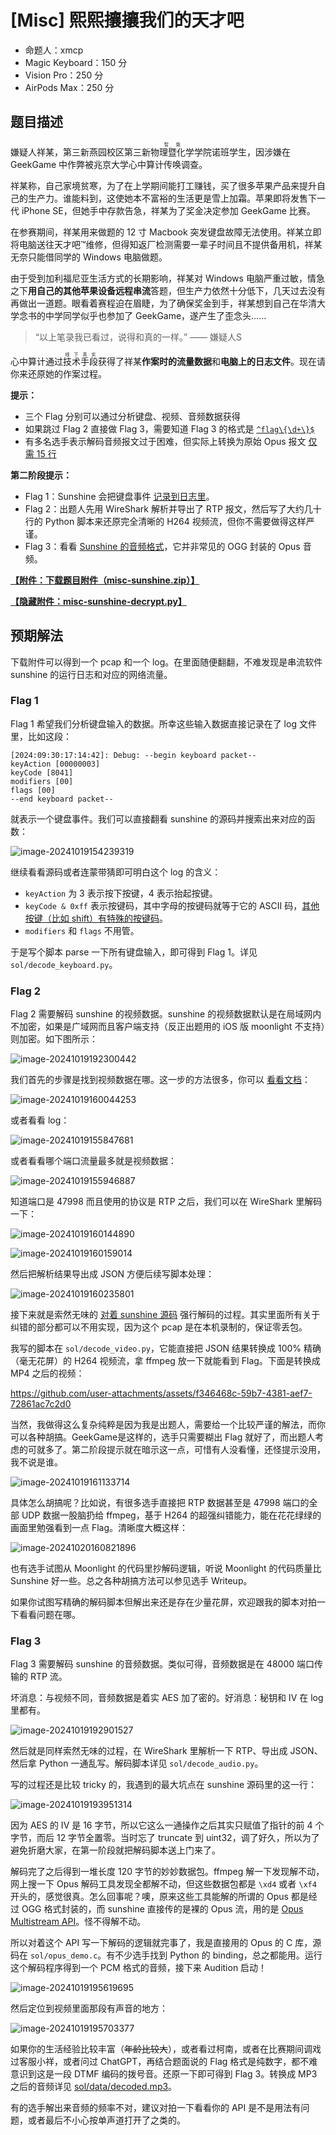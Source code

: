 # [Misc] 熙熙攘攘我们的天才吧

- 命题人：xmcp
- Magic Keyboard：150 分
- Vision Pro：250 分
- AirPods Max：250 分

## 题目描述

<p>嫌疑人祥某，第三新燕园校区第三新<ruby>物理暨化学<rt>&ensp;智能&ensp;</rt></ruby>学院诺班学生，因涉嫌在 GeekGame 中作弊被兆京大学心中算计传唤调查。</p>
<p>祥某称，自己家境贫寒，为了在上学期间能打工赚钱，买了很多苹果产品来提升自己的生产力。谁能料到，这使她本不富裕的生活更是雪上加霜。苹果即将发售下一代 iPhone SE，但她手中存款告急，祥某为了奖金决定参加 GeekGame 比赛。</p>
<p>在参赛期间，祥某用来做题的 12 寸 Macbook 突发键盘故障无法使用。祥某立即将电脑送往天才吧™维修，但得知返厂检测需要一辈子时间且不提供备用机，祥某无奈只能借同学的 Windows 电脑做题。</p>
<p>由于受到加利福尼亚生活方式的长期影响，祥某对 Windows 电脑严重过敏，情急之下<strong>用自己的其他苹果设备远程串流</strong>答题，但生产力依然十分低下，几天过去没有再做出一道题。眼看着赛程迫在眉睫，为了确保奖金到手，祥某想到自己在华清大学念书的中学同学似乎也参加了 GeekGame，遂产生了歪念头……</p>
<blockquote>
<p>“以上笔录我已看过，说得和真的一样。”  —— 嫌疑人S</p>
</blockquote>
<p>心中算计通过<ruby>技术手段<rt>线下真实</rt></ruby>获得了祥某<strong>作案时的流量数据</strong>和<strong>电脑上的日志文件</strong>。现在请你来还原她的作案过程。</p>
<p><strong>提示：</strong></p>
<ul>
<li>三个 Flag 分别可以通过分析键盘、视频、音频数据获得</li>
<li>如果跳过 Flag 2 直接做 Flag 3，需要知道 Flag 3 的格式是 <a target="_blank" rel="noopener noreferrer" href="https://regexper.com/#%5Eflag%5C%7B%5Cd%2B%5C%7D%24"><code>^flag\{\d+\}$</code></a></li>
<li>有多名选手表示解码音频报文过于困难，但实际上转换为原始 Opus 报文 <a target="_blank" rel="noopener noreferrer" href="/service/attachment/misc-sunshine/misc-sunshine-decrypt.py">仅需 15 行</a></li>
</ul>
<div class="well">
<p><strong>第二阶段提示：</strong></p>
<ul>
<li>Flag 1：Sunshine 会把键盘事件 <a target="_blank" rel="noopener noreferrer" href="https://github.com/LizardByte/Sunshine/blob/6fa6a7d515b672041a9090b7f2357a0f0e2900d1/src/input.cpp#L264-L272">记录到日志里</a>。</li>
<li>Flag 2：出题人先用 WireShark 解析并导出了 RTP 报文，然后写了大约几十行的 Python 脚本来还原完全清晰的 H264 视频流，但你不需要做得这样严谨。</li>
<li>Flag 3：看看 <a target="_blank" rel="noopener noreferrer" href="https://github.com/LizardByte/Sunshine/blob/6fa6a7d515b672041a9090b7f2357a0f0e2900d1/src/audio.cpp#L111-L141">Sunshine 的音频格式</a>，它并非常见的 OGG 封装的 Opus 音频。</li>
</ul>
</div>

**[【附件：下载题目附件（misc-sunshine.zip）】](attachment/misc-sunshine.zip)**

**[【隐藏附件：misc-sunshine-decrypt.py】](attachment/misc-sunshine-decrypt.py)**

## 预期解法

下载附件可以得到一个 pcap 和一个 log。在里面随便翻翻，不难发现是串流软件 sunshine 的运行日志和对应的网络流量。

### Flag 1

Flag 1 希望我们分析键盘输入的数据。所幸这些输入数据直接记录在了 log 文件里，比如这段：

```
[2024:09:30:17:14:42]: Debug: --begin keyboard packet--
keyAction [00000003]
keyCode [8041]
modifiers [00]
flags [00]
--end keyboard packet--
```

就表示一个键盘事件。我们可以直接翻看 sunshine 的源码并搜索出来对应的函数：

![image-20241019154239319](assets/image-20241019154239319.png)

继续看看源码或者连蒙带猜即可明白这个 log 的含义：

- `keyAction` 为 3 表示按下按键，4 表示抬起按键。
- `keyCode & 0xff` 表示按键码，其中字母的按键码就等于它的 ASCII 码，[其他按键（比如 shift）有特殊的按键码](https://github.com/LizardByte/Sunshine/blob/fb712e30a06eb5824d1d8803c5886871aeb21231/src/input.cpp#L41-L49)。
- `modifiers` 和 `flags` 不用管。

于是写个脚本 parse 一下所有键盘输入，即可得到 Flag 1。详见 `sol/decode_keyboard.py`。

### Flag 2

Flag 2 需要解码 sunshine 的视频数据。sunshine 的视频数据默认是在局域网内不加密，如果是广域网而且客户端支持（反正出题用的 iOS 版 moonlight 不支持）则加密。如下图所示：

![image-20241019192300442](assets/image-20241019192300442.png)

我们首先的步骤是找到视频数据在哪。这一步的方法很多，你可以 [看看文档](https://docs.lizardbyte.dev/projects/sunshine/en/latest/about/advanced_usage.html#port)：

![image-20241019160044253](assets/image-20241019160044253.png)

或者看看 log：

![image-20241019155847681](assets/image-20241019155847681.png)

或者看看哪个端口流量最多就是视频数据：

![image-20241019155946887](assets/image-20241019155946887.png)

知道端口是 47998 而且使用的协议是 RTP 之后，我们可以在 WireShark 里解码一下：

![image-20241019160144890](assets/image-20241019160144890.png)

![image-20241019160159014](assets/image-20241019160159014.png)

然后把解析结果导出成 JSON 方便后续写脚本处理：

![image-20241019160235801](assets/image-20241019160235801.png)

接下来就是索然无味的 [对着 sunshine 源码](https://github.com/LizardByte/Sunshine/blob/190ea41b2ea04ff1ddfbe44ea4459424a87c7d39/src/stream.cpp#L81) 强行解码的过程。其实里面所有关于纠错的部分都可以不用实现，因为这个 pcap 是在本机录制的，保证零丢包。

我写的脚本在 `sol/decode_video.py`，它能直接把 JSON 结果转换成 100% 精确（毫无花屏）的 H264 视频流，拿 ffmpeg 放一下就能看到 Flag。下面是转换成 MP4 之后的视频：

https://github.com/user-attachments/assets/f346468c-59b7-4381-aef7-72861ac7c2d0

当然，我做得这么复杂纯粹是因为我是出题人，需要给一个比较严谨的解法，而你可以各种胡搞。GeekGame是这样的，选手只需要糊出 Flag 就好了，而出题人考虑的可就多了。第二阶段提示就在暗示这一点，可惜有人没看懂，还怪提示没用，我不说是谁。

![image-20241019161133714](assets/image-20241019161133714.png)

具体怎么胡搞呢？比如说，有很多选手直接把 RTP 数据甚至是 47998 端口的全部 UDP 数据一股脑扔给 ffmpeg，基于 H264 的超强纠错能力，能在花花绿绿的画面里勉强看到一点 Flag。清晰度大概这样：

![image-20241020160821896](assets/image-20241020160821896.png)

也有选手试图从 Moonlight 的代码里抄解码逻辑，听说 Moonlight 的代码质量比 Sunshine 好一些。总之各种胡搞方法可以参见选手 Writeup。

如果你试图写精确的解码脚本但解出来还是存在少量花屏，欢迎跟我的脚本对拍一下看看问题在哪。

### Flag 3

Flag 3 需要解码 sunshine 的音频数据。类似可得，音频数据是在 48000 端口传输的 RTP 流。

坏消息：与视频不同，音频数据是着实 AES 加了密的。好消息：秘钥和 IV 在 log 里都有。

![image-20241019192901527](assets/image-20241019192901527.png)

然后就是同样索然无味的过程，在 WireShark 里解析一下 RTP、导出成 JSON、然后拿 Python 一通乱写。解码脚本详见 `sol/decode_audio.py`。

写的过程还是比较 tricky 的，我遇到的最大坑点在 sunshine 源码里的这一行：

![image-20241019193951314](assets/image-20241019193951314.png)

因为 AES 的 IV 是 16 字节，所以它这么一通操作之后其实只赋值了指针的前 4 个字节，而后 12 字节全置零。当时忘了 truncate 到 uint32，调了好久，所以为了避免折磨大家，在第一阶段就把解码脚本送上门来了。

解码完了之后得到一堆长度 120 字节的妙妙数据包。ffmpeg 解一下发现解不动，网上搜一下 Opus 解码工具发现全都解不动，但这些数据包都是 `\xd4` 或者 `\xf4` 开头的，感觉很真。怎么回事呢？噢，原来这些工具能解的所谓的 Opus 都是经过 OGG 格式封装的，而 sunshine 直接传的是裸的 Opus 流，用的是 [Opus Multistream API](https://opus-codec.org/docs/opus_api-1.3.1/group__opus__multistream.html)。怪不得解不动。

所以对着这个 API 写一下解码的逻辑就完事了，我是直接用的 Opus 的 C 库，源码在 `sol/opus_demo.c`。有不少选手找到 Python 的 binding，总之都能用。运行这个解码程序得到一个 PCM 格式的音频，接下来 Audition 启动！

![image-20241019195619695](assets/image-20241019195619695.png)

然后定位到视频里面那段有声音的地方：

![image-20241019195703377](assets/image-20241019195703377.png)

如果你的生活经验比较丰富（<del>年龄比较大</del>），或者看过柯南，或者在比赛期间调戏过客服小祥，或者问过 ChatGPT，再结合题面说的 Flag 格式是纯数字，都不难意识到这是一段 DTMF 编码的拨号音。还原一下即可得到 Flag 3。转换成 MP3 之后的音频详见 [sol/data/decoded.mp3](sol/data/decoded.mp3)。

有的选手解出来音频的频率不对，建议对拍一下看看你的 API 是不是用法有问题，或者最后不小心按单声道打开了之类的。
